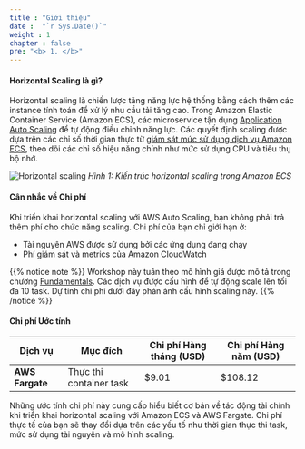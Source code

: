 ```yaml
---
title : "Giới thiệu"
date :  "`r Sys.Date()`" 
weight : 1
chapter : false
pre: "<b> 1. </b>"
---
```


#### Horizontal Scaling là gì?

Horizontal scaling là chiến lược tăng năng lực hệ thống bằng cách thêm các instance tính toán để xử lý nhu cầu tải tăng cao. Trong Amazon Elastic Container Service (Amazon ECS), các microservice tận dụng [Application Auto Scaling](https://docs.aws.amazon.com/AmazonECS/latest/developerguide/service-auto-scaling.html) để tự động điều chỉnh năng lực. Các quyết định scaling được dựa trên các chỉ số thời gian thực từ [giám sát mức sử dụng dịch vụ Amazon ECS](https://docs.aws.amazon.com/AmazonECS/latest/developerguide/cloudwatch-metrics.html#service_utilization), theo dõi các chỉ số hiệu năng chính như mức sử dụng CPU và tiêu thụ bộ nhớ.

![Horizontal scaling](/images/1-introduction/image.png)
*Hình 1: Kiến trúc horizontal scaling trong Amazon ECS*

#### Cân nhắc về Chi phí

Khi triển khai horizontal scaling với AWS Auto Scaling, bạn không phải trả thêm phí cho chức năng scaling. Chi phí của bạn chỉ giới hạn ở:
- Tài nguyên AWS được sử dụng bởi các ứng dụng đang chạy
- Phí giám sát và metrics của Amazon CloudWatch

{{% notice note %}}
Workshop này tuân theo mô hình giá được mô tả trong chương [Fundamentals](https://aws-fcj-ecs-workshop.github.io/Amazon-ECS-Immersion-Day/fundamentals/). Các dịch vụ được cấu hình để tự động scale lên tối đa 10 task. Dự tính chi phí dưới đây phản ánh cấu hình scaling này.
{{% /notice %}}

#### Chi phí Ước tính

| Dịch vụ | Mục đích | Chi phí Hàng tháng (USD) | Chi phí Hàng năm (USD) |
|---------|----------|-------------------|-------------------|
| **AWS Fargate** | Thực thi container task | $9.01 | $108.12 |

Những ước tính chi phí này cung cấp hiểu biết cơ bản về tác động tài chính khi triển khai horizontal scaling với Amazon ECS và AWS Fargate. Chi phí thực tế của bạn sẽ thay đổi dựa trên các yếu tố như thời gian thực thi task, mức sử dụng tài nguyên và mô hình scaling.